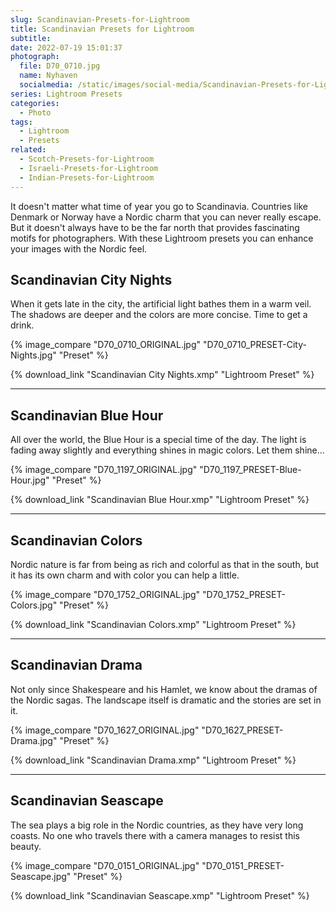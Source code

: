 ```yaml
---
slug: Scandinavian-Presets-for-Lightroom
title: Scandinavian Presets for Lightroom
subtitle:
date: 2022-07-19 15:01:37
photograph:
  file: D70_0710.jpg
  name: Nyhaven
  socialmedia: /static/images/social-media/Scandinavian-Presets-for-Lightroom.jpg
series: Lightroom Presets
categories:
  - Photo
tags:
  - Lightroom
  - Presets
related:
  - Scotch-Presets-for-Lightroom
  - Israeli-Presets-for-Lightroom
  - Indian-Presets-for-Lightroom
---
```


It doesn't matter what time of year you go to Scandinavia. Countries like Denmark or Norway have a Nordic charm that you can never really escape. But it doesn't always have to be the far north that provides fascinating motifs for photographers. With these Lightroom presets you can enhance your images with the Nordic feel.

<!-- more -->

## Scandinavian City Nights

When it gets late in the city, the artificial light bathes them in a warm veil. The shadows are deeper and the colors are more concise.
Time to get a drink.

{% image_compare
  "D70_0710_ORIGINAL.jpg"
  "D70_0710_PRESET-City-Nights.jpg"
  "Preset"
%}

{% download_link "Scandinavian City Nights.xmp" "Lightroom Preset" %}

---

## Scandinavian Blue Hour

All over the world, the Blue Hour is a special time of the day. The light is fading away slightly and everything shines in magic colors. Let them shine...

{% image_compare
  "D70_1197_ORIGINAL.jpg"
  "D70_1197_PRESET-Blue-Hour.jpg"
  "Preset"
%}

{% download_link "Scandinavian Blue Hour.xmp" "Lightroom Preset" %}

---

## Scandinavian Colors

Nordic nature is far from being as rich and colorful as that in the south, but it has its own charm and with color you can help a little.

{% image_compare
  "D70_1752_ORIGINAL.jpg"
  "D70_1752_PRESET-Colors.jpg"
  "Preset"
%}

{% download_link "Scandinavian Colors.xmp" "Lightroom Preset" %}

---

## Scandinavian Drama

Not only since Shakespeare and his Hamlet, we know about the dramas of the Nordic sagas. The landscape itself is dramatic and the stories are set in it.

{% image_compare
  "D70_1627_ORIGINAL.jpg"
  "D70_1627_PRESET-Drama.jpg"
  "Preset"
%}

{% download_link "Scandinavian Drama.xmp" "Lightroom Preset" %}

---

## Scandinavian Seascape

The sea plays a big role in the Nordic countries, as they have very long coasts. No one who travels there with a camera manages to resist this beauty.

{% image_compare
  "D70_0151_ORIGINAL.jpg"
  "D70_0151_PRESET-Seascape.jpg"
  "Preset"
%}

{% download_link "Scandinavian Seascape.xmp" "Lightroom Preset" %}
